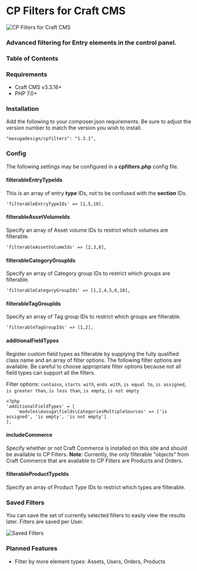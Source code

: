 # CP Filters for Craft CMS

![CP Filters for Craft CMS](https://www.gomasuga.com/uploads/software/cpfilters-entries-multiple-filters.jpg)

### Advanced filtering for Entry elements in the control panel.

### Table of Contents

### Requirements

* Craft CMS v3.3.16+
* PHP 7.0+

### Installation

Add the following to your composer.json requirements. Be sure to adjust the version number to match the version you wish to install.

```
"masugadesign/cpfilters": "1.3.1",
```

### Config

The following settings may be configured in a **cpfilters.php** config file.

#### filterableEntryTypeIds

This is an array of entry __type__ IDs, not to be confused with the __section__ IDs.

```
'filterableEntryTypeIds' => [1,5,10],
```

#### filterableAssetVolumeIds

Specify an array of Asset volume IDs to restrict which volumes are filterable.

```
'filterableAssetVolumeIds' => [2,3,8],
```

#### filterableCategoryGroupIds

Specify an array of Category group IDs to restrict which groups are filterable.

```
'filterableCategoryGroupIds' => [1,2,4,5,6,10],
```

#### filterableTagGroupIds

Specify an array of Tag group IDs to restrict which groups are filterable.

```
'filterableTagGroupIds' => [1,2],
```

#### additionalFieldTypes

Register custom field types as filterable by supplying the fully qualified class name and an array of filter options. The following filter options are available. Be careful to choose appropriate filter options because not all field types can
support all the filters.

Filter options: `contains`, `starts with`, `ends with`, `is equal to`, `is assigned`, `is greater than`, `is less than`, `is empty`, `is not empty`

```
<?php
'additionalFieldTypes' = [
	'modules\masuga\fields\CategoriesMultipleSources' => ['is assigned', 'is empty', 'is not empty']
],
```

#### includeCommerce

Specify whether or not Craft Commerce is installed on this site and should be available to CP Filters.
**Note**: Currently, the only filterable "objects" from Craft Commerce that are available to CP Filters are Products and Orders.

#### filterableProductTypeIds

Specify an array of Product Type IDs to restrict which types are filterable.

### Saved Filters
You can save the set of currently selected filters to easily view the results later. Filters are saved per User.

![Saved Filters](https://www.gomasuga.com/uploads/software/cpfilters-entries-saved-filters.jpg)

### Planned Features

- Filter by more element types: Assets, Users, Orders, Products
